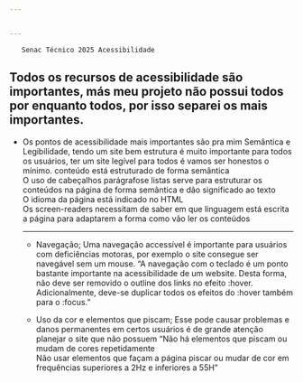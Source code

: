 ```yaml
---


---
```


<pre><code>   Senac Técnico 2025 Acessibilidade   
</code></pre>
<h2 id="todos-os-recursos-de-acessibilidade-são-importantes-más-meu-projeto-não-possui-todos-por-enquanto-todos-por-isso-separei-os-mais-importantes.">Todos os recursos de acessibilidade são importantes, más meu projeto não possui todos por enquanto todos, por isso separei os mais importantes.</h2>
<ul>
<li>Os pontos de acessibilidade mais importantes são pra mim Semântica e Legibilidade, tendo um site bem estrutura é muito importante para todos os usuários, ter um site legível para todos é vamos ser honestos o mínimo.  conteúdo está estruturado de forma semântica<br>
O uso de cabeçalhos  parágrafose listas serve para estruturar os conteúdos na página de forma semântica e dão significado ao texto</li>
O idioma da página está indicado no HTML<br>
Os screen-readers necessitam de saber em que linguagem está escrita a página para adaptarem a forma como vão ler os conteúdos</p>
<hr>
<ul>
<li>
<p>Navegação; Uma navegação accessível é importante para usuários com deficiências motoras, por exemplo o site consegue ser navegável sem um mouse. “A navegação com o teclado é um ponto bastante importante na acessibilidade de um website. Desta forma, não deve ser removido o outline dos links no efeito :hover. Adicionalmente, deve-se duplicar todos os efeitos do :hover também para o :focus.”</p>
</li>
<li>
<p>Uso da cor e elementos que piscam; Esse pode causar problemas e danos permanentes em certos usuários é de grande atenção  planejar o site que não possuem “Não há elementos que piscam ou mudam de cores repetidamente<br>
Não usar elementos que façam a página piscar ou mudar de cor em frequências superiores a 2Hz e inferiores a 55H”</p>
</li>
</ul>

